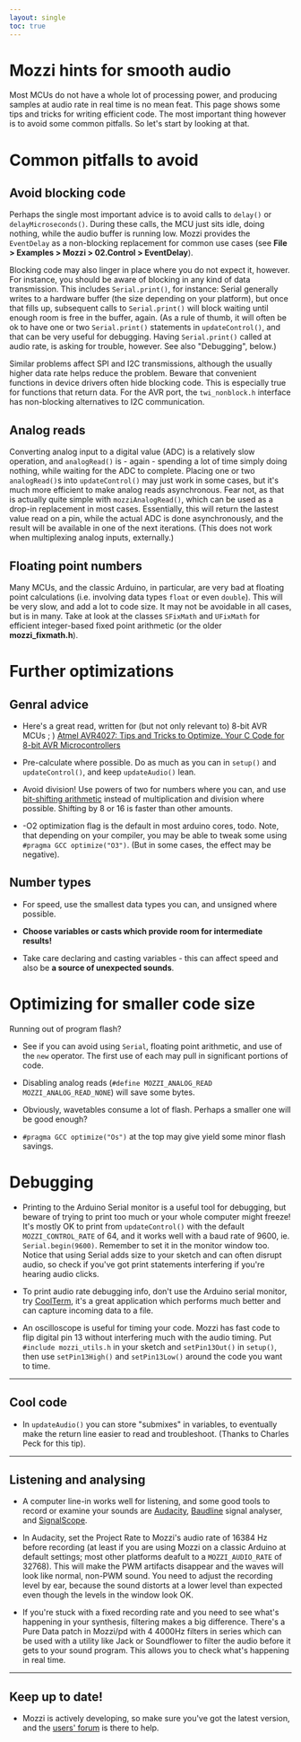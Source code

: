 ```yaml
---
layout: single
toc: true
---
```


# Mozzi hints for smooth audio

Most MCUs do not have a whole lot of processing power, and producing samples at audio rate in real time is no mean feat. This page shows some tips and tricks for writing
efficient code. The most important thing however is to avoid some common pitfalls. So let's start by looking at that.

# Common pitfalls to avoid

## Avoid blocking code

Perhaps the single most important advice is to avoid calls to `delay()` or `delayMicroseconds()`. During these calls, the MCU just sits idle, doing nothing, while the
audio buffer is running low. Mozzi provides the `EventDelay` as a non-blocking replacement for common use cases (see __File > Examples > Mozzi > 02.Control > EventDelay__).

Blocking code may also linger in place where you do not expect it, however. For instance, you should be aware of blocking in any kind of data transmission. This includes
`Serial.print()`, for instance: Serial generally writes to a hardware buffer (the size depending on your platform), but once that fills up, subsequent calls to `Serial.print()`
will block waiting until enough room is free in the buffer, again. (As a rule of thumb, it will often be ok to have one or two `Serial.print()` statements in `updateControl()`,
and that can be very useful for debugging. Having `Serial.print()` called at audio rate, is asking for trouble, however. See also "Debugging", below.)

Similar problems affect SPI and I2C transmissions, although the usually higher data rate helps reduce the problem. Beware that convenient functions in device drivers often hide blocking code.
This is especially true for functions that return data. For the AVR port, the `twi_nonblock.h` interface has non-blocking alternatives to I2C communication.

## Analog reads

Converting analog input to a digital value (ADC) is a relatively slow operation, and `analogRead()` is - again - spending a lot of time simply doing nothing, while waiting
for the ADC to complete. Placing one or two `analogRead()`s into `updateControl()` may just work in some cases, but it's much more efficient to make analog reads asynchronous.
Fear not, as that is actually quite simple with `mozziAnalogRead()`, which can be used as a drop-in replacement in most cases. Essentially, this will return the lastest value
read on a pin, while the actual ADC is done asynchronously, and the result will be available in one of the next iterations. (This does not work when multiplexing analog
inputs, externally.)

## Floating point numbers

Many MCUs, and the classic Arduino, in particular, are very bad at floating point calculations (i.e. involving data types `float` or even `double`). This will be very slow,
and add a lot to code size. It may not be avoidable in all cases, but is in many. Take at look at the classes `SFixMath` and `UFixMath` for efficient integer-based fixed
point arithmetic (or the older __mozzi_fixmath.h__).

# Further optimizations

## Genral advice

* Here's a great read, written for (but not only relevant to) 8-bit AVR MCUs ; ) [Atmel AVR4027: Tips and Tricks to Optimize. Your C Code for 8-bit AVR Microcontrollers](https://ww1.microchip.com/downloads/en/AppNotes/doc8453.pdf)

* Pre-calculate where possible. Do as much as you can in `setup()` and
`updateControl()`, and keep `updateAudio()` lean.

* Avoid division! Use powers of two for numbers where you can, and use
[bit-shifting arithmetic](https://arduino.cc/en/Reference/Bitshift) instead of multiplication and division where possible.  Shifting by 8 or 16 is faster than other amounts.

* -O2 optimization flag is the default in most arduino cores, todo. Note, that depending on your compiler, you may be able to tweak some using `#pragma GCC optimize("O3")`.
  (But in some cases, the effect may be negative).

## Number types

* For speed, use the smallest data types you can, and unsigned where possible.

* **Choose variables or casts which provide room for intermediate results!**

* Take care declaring and casting variables - this can affect speed and also be **a source of unexpected sounds**.

# Optimizing for smaller code size

Running out of program flash?

* See if you can avoid using `Serial`, floating point arithmetic, and use of the `new` operator. The first use of each may pull in significant portions of code.

* Disabling analog reads (`#define MOZZI_ANALOG_READ MOZZI_ANALOG_READ_NONE`) will save some bytes.

* Obviously, wavetables consume a lot of flash. Perhaps a smaller one will be good enough?

* `#pragma GCC optimize("Os")` at the top may give yield some minor flash savings.

# Debugging

* Printing to the Arduino Serial monitor is a useful tool for debugging, but beware of trying to print too much or your whole computer might freeze! It's mostly OK to print from `updateControl()` with the default `MOZZI_CONTROL_RATE` of 64, and it works well with a baud rate of 9600, ie. `Serial.begin(9600)`. Remember to set it in the monitor window too. Notice that using Serial adds size to your sketch and can often disrupt audio, so check if you've got print statements interfering if you're hearing audio clicks.

* To print audio rate debugging info, don't use the Arduino serial monitor, try [CoolTerm](https://freeware.the-meiers.org/), it's a great application which performs much better and can capture incoming data to a file.

* An oscilloscope is useful for timing your code. Mozzi has fast code to flip digital pin 13 without interfering much with the audio timing. Put `#include mozzi_utils.h` in your sketch and `setPin13Out()` in `setup()`, then use `setPin13High()` and `setPin13Low()` around the code you want to time.

---

## Cool code

* In `updateAudio()` you can store "submixes" in variables, to eventually make the return line easier to read and troubleshoot. (Thanks to Charles Peck for this tip).

___

## Listening and analysing

* A computer line-in works well for listening, and some good tools to record or examine your sounds are [Audacity](https://www.audacityteam.org/download/),
[Baudline](https://www.baudline.com/) signal analyser, and
[SignalScope](https://www.faberacoustical.com/products/signalscope/).

* In Audacity, set the Project Rate to Mozzi's audio rate of 16384 Hz before recording (at least if you are using Mozzi on a classic Arduino at default settings; most other platforms
deafult to a `MOZZI_AUDIO_RATE` of 32768). This will make the PWM artifacts disappear and the waves will look like normal, non-PWM sound. You need to adjust the recording level by ear,
because the sound distorts at a lower level than expected even though the levels in the window look OK.

* If you're stuck with a fixed recording rate and you need to see what's
happening in your synthesis, filtering makes a big difference. There's a Pure Data patch in Mozzi/pd with 4 4000Hz filters in series which can be used with a utility like Jack or Soundflower to filter the audio before it gets to your sound program. This allows you to check what's happening in real time.

---

## Keep up to date!
* Mozzi is actively developing, so make sure you've got the latest version, and the [users' forum](https://groups.google.com/forum/#!forum/mozzi-users/) is there to help.
